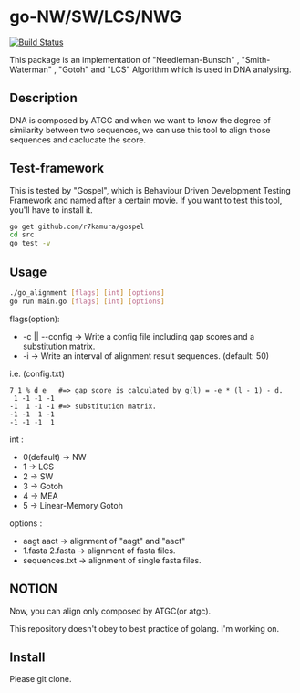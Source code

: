 go-NW/SW/LCS/NWG
===
[![Build Status](https://drone.io/github.com/6br/go_alignment/status.png)](https://drone.io/github.com/6br/go_alignment/latest)

This package is an implementation of "Needleman-Bunsch" , "Smith-Waterman" , "Gotoh" and "LCS" Algorithm which is used in DNA analysing.

## Description
DNA is composed by ATGC and when we want to know the degree of similarity between two sequences, we can use this tool to align those sequences and caclucate the score.

## Test-framework
This is tested by "Gospel", which is Behaviour Driven Development Testing Framework and named after a certain movie.
If you want to test this tool, you'll have to install it.

```bash
go get github.com/r7kamura/gospel
cd src
go test -v
```

## Usage
```bash
./go_alignment [flags] [int] [options]
go run main.go [flags] [int] [options]
```

flags(option):

* -c || --config -> Write a config file including gap scores and a substitution matrix.
* -i -> Write an interval of alignment result sequences. (default: 50)

i.e. (config.txt)
```text
7 1 % d e   #=> gap score is calculated by g(l) = -e * (l - 1) - d.
 1 -1 -1 -1
-1  1 -1 -1 #=> substitution matrix.
-1 -1  1 -1
-1 -1 -1  1
```

int :

* 0(default) -> NW
* 1 -> LCS
* 2 -> SW
* 3 -> Gotoh
* 4 -> MEA
* 5 -> Linear-Memory Gotoh

options :

* aagt aact -> alignment of "aagt" and "aact"
* 1.fasta 2.fasta -> alignment of fasta files.
* sequences.txt -> alignment of single fasta files.

## NOTION
Now, you can align only composed by ATGC(or atgc).

This repository doesn't obey to best practice of golang. I'm working on.

## Install
Please git clone.
